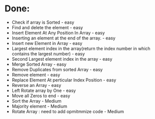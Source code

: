 # Done:

- Check if array is Sorted - easy
- Find and delete the element - easy
- Insert Element At Any Position In Array - easy
- Inserting an element at the end of the array. - easy
- Insert new Element in Array - easy
- Largest element index in the array(return the index number in which contains the largest number) - easy
- Second Largest element index in the array - easy
- Merge Sorted Array - easy
- Remove Duplicates from sorted Array - easy
- Remove element - easy
- Replace Element At perticular Index Position - easy
- Reverse an Array - easy
- Left Rotate array by One - easy
- Move all Zeros to end - easy
- Sort the Array - Medium
- Majority element - Medium
- Rotate Array : need to add opmitmmize code - Medium
